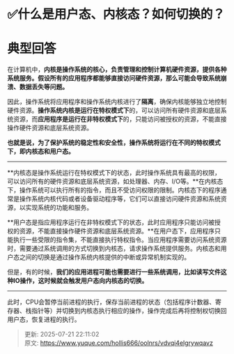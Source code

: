 # ✅什么是用户态、内核态？如何切换的？

# 典型回答


在计算机中，**内核是操作系统的核心，负责管理和控制计算机硬件资源，提供各种系统服务。假设所有的应用程序都能够直接访问硬件资源，那么可能会导致系统崩溃、数据丢失等问题。**



因此，操作系统将应用程序和操作系统内核进行了**隔离**，确保内核能够独立地控制硬件资源。**操作系统内核是运行在特权模式下**的，可以访问所有硬件资源和底层系统资源，而**应用程序是运行在非特权模式下**的，只能访问被授权的资源，不能直接操作硬件资源和底层系统资源。



**也就是说，为了保护系统的稳定性和安全性，操作系统将运行在不同的特权模式下，即内核态和用户态。**

****

**内核态是操作系统运行在特权模式下的状态，此时操作系统具有最高的权限，可以访问所有的硬件资源和底层系统资源，如处理器、内存、I/O等。**在内核态下，操作系统可以执行所有的指令，而且不受访问权限的限制。内核态下的程序通常是操作系统内核代码或者设备驱动程序等，它们可以直接访问硬件资源和系统资源，以实现系统的功能和服务。



**用户态是指应用程序运行在非特权模式下的状态，此时应用程序只能访问被授权的资源，不能直接操作硬件资源和底层系统资源。**在用户态下，应用程序只能执行一些受限的指令集，不能直接执行特权指令。当应用程序需要访问系统资源时，需要通过系统调用的方式切换到内核态，请求操作系统提供服务。内核态和用户态之间的切换是通过操作系统内核提供的中断或异常机制实现的。



但是，有的时候，**我们的应用进程可能也需要进行一些系统调用，比如读写文件这种IO操作，这时候就会触发用户态向内核态的切换。**

****

此时，CPU会暂停当前进程的执行，保存当前进程的状态（包括程序计数器、寄存器、栈指针等）并切换到内核态执行相应的操作，操作完成后再将控制权切换回用户态，恢复进程的执行。



> 更新: 2025-07-21 22:11:02  
> 原文: <https://www.yuque.com/hollis666/oolnrs/vdvqi4elgrywqavz>